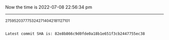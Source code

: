Now the time is 2022-07-08 22:56:34 pm

---

<small>2759520377753242714042181127101</small>

```txt

Latest commit SHA is: 82e8b866c9d0fde0a18b1e651f3cb2447755ec38
```
